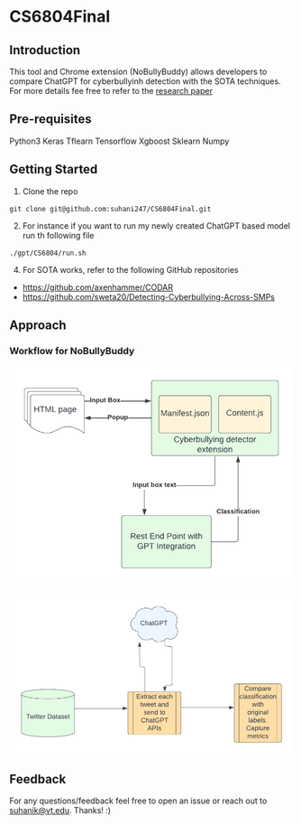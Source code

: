 # CS6804Final

## Introduction
This tool and Chrome extension (NoBullyBuddy) allows developers to compare ChatGPT for cyberbullyinh detection with the SOTA techniques. For more details fee free to refer to the [research paper](https://drive.google.com/file/d/1mDjVVsLQHCpbs65Uuz120H0JuFeIeN0G/view?usp=sharing)

## Pre-requisites

Python3
Keras
Tflearn
Tensorflow
Xgboost
Sklearn
Numpy


## Getting Started

1. Clone the repo

```
git clone git@github.com:suhani247/CS6804Final.git
```

2. For instance if you want to run my newly created ChatGPT based model run th following file

```
./gpt/CS6804/run.sh
```

4. For SOTA works, refer to the following GitHub repositories

* https://github.com/axenhammer/CODAR
* https://github.com/sweta20/Detecting-Cyberbullying-Across-SMPs


## Approach

### Workflow for NoBullyBuddy

![NoBullyBuddy - Chrome Extension](https://github.com/suhani247/CS6804Final/blob/master/artifacts/extension.png "Workflow")

![Workflow Diagram for the classifier](https://github.com/suhani247/CS6804Final/blob/master/artifacts/gpt.png "classifier")


## Feedback

For any questions/feedback feel free to open an issue or reach out to suhanik@vt.edu. Thanks! :)
